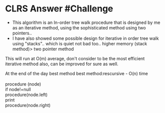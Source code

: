 # CLRS Answer #Challenge
<ul>
 <li> This algorithm is an In-order tree walk procedure that is designed by me as an iterative method, using the sophisticated method using two pointers..</li>
 <li> I have also showed some possible design for iterative in order tree walk using "stacks".. which is quiet not bad too..
higher memory (stack method)> two pointer method</li>
</ul>
 
This will run at O(m) average, don't consider to be the most efficient iterative method also, can be improved for sure as well.<br/>

At the end of the day best method best method:rescursive - O(n) time<br/><br/>
procedure (node)<br/>
  if node!=null<br/>
      procedure(node.left)<br/>
      print<br/>
      procedure(node.right)<br/>

